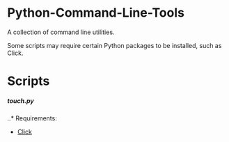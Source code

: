 # Python-Command-Line-Tools
A collection of command line utilities.

Some scripts may require certain Python packages to be installed, such as Click.

# Scripts
##### *touch.py*
..* Requirements:
- [Click](https://pypi.org/project/click/)